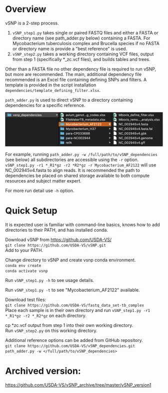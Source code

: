 # Overview

vSNP is a 2-step process.
1. `vSNP_step1.py` takes single or paired FASTQ files and either a FASTA or directory name (see path_adder.py below) containing a FASTA.  For Mycobacterium tuberculosis complex and Brucella species if no FASTA or directory name is provide a "best reference" is used.
2. `vSNP_step2.py` takes a working directory containing VCF files, output from step 1 (specifically *_zc.vcf files), and builds tables and trees.

Other than a FASTA file no other dependency file is required to run vSNP, but more are recommended.  The main, additional dependency file recommended is an Excel file containing defining SNPs and filters.  A template is provided in the script installation `dependencies/template_defining_filter.xlsx`.

`path_adder.py` is used to direct vSNP to a directory containing dependencies for a specific reference.

![](./dependencies/directory_screen_shot.png)

For example, running `path_adder.py -w /full/path/to/vSNP_dependencies` (see below) all subdirectories are accessible using the `-r` option.  `vSNP_step1.py -r1 *_R1*gz -r2 *R2*gz -r Mycobacterium_AF2122` will use NC_002945v4.fasta to align reads.  It is recommended the path to dependencies be placed on shared storage available to both compute resources and subject matter expert.

For more run detail use `-h` option.

# Quick Setup

It is expected user is familiar with command-line basics, knows how to add directories to their PATH, and has installed conda.

Download vSNP from https://github.com/USDA-VS/<br>
`git clone https://github.com/USDA-VS/vSNP.git`<br>
Add to your PATH.

Change directory to vSNP and create vsnp conda environment.<br>
`conda env create`<br>
`conda activate vsnp`

Run `vSNP_step1.py -h` to see usage details.

Run `vSNP_step1.py -t` to see "Mycobacterium_AF2122" available.

Download test files:<br>
`git clone https://github.com/USDA-VS/fastq_data_set-tb_complex`<br>
Place each sample is in their own directory and run `vSNP_step1.py -r1 *_R1*gz -r2 *_R2*gz` on each directory.

cp *zc.vcf output from step 1 into their own working directory.<br>
Run `vSNP_step2.py` on this working directory.

Additional reference options can be added from GitHub repository.<br>
`git clone https://github.com/USDA-VS/vSNP_dependencies.git`<br>
`path_adder.py -w </full/path/to/vSNP_dependencies>`

# Archived version:
https://github.com/USDA-VS/vSNP_archive/tree/master/vSNP_version1